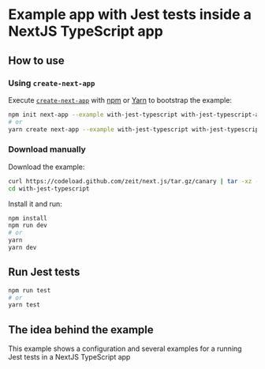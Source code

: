 # Example app with Jest tests inside a NextJS TypeScript app

## How to use

### Using `create-next-app`

Execute [`create-next-app`](https://github.com/zeit/next.js/tree/canary/packages/create-next-app) with [npm](https://docs.npmjs.com/cli/init) or [Yarn](https://yarnpkg.com/lang/en/docs/cli/create/) to bootstrap the example:

```bash
npm init next-app --example with-jest-typescript with-jest-typescript-app
# or
yarn create next-app --example with-jest-typescript with-jest-typescript-app
```

### Download manually

Download the example:

```bash
curl https://codeload.github.com/zeit/next.js/tar.gz/canary | tar -xz --strip=2 next.js-canary/examples/with-jest-typescript
cd with-jest-typescript
```

Install it and run:

```bash
npm install
npm run dev
# or
yarn
yarn dev
```

## Run Jest tests

```bash
npm run test
# or
yarn test
```

## The idea behind the example

This example shows a configuration and several examples for a running Jest tests in a NextJS TypeScript app
